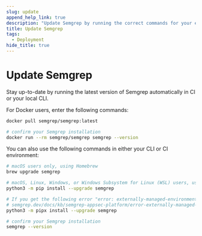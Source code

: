 ```yaml
---
slug: update
append_help_link: true
description: "Update Semgrep by running the correct commands for your environment or operating system."
title: Update Semgrep
tags:
  - Deployment
hide_title: true
---
```




# Update Semgrep

Stay up-to-date by running the latest version of Semgrep automatically in CI or your local CLI.

For Docker users, enter the following commands:

```sh
docker pull semgrep/semgrep:latest

# confirm your Semgrep installation
docker run --rm semgrep/semgrep semgrep --version
```

You can also use the following commands in either your CLI or CI environment:

```sh
# macOS users only, using Homebrew
brew upgrade semgrep

# macOS, Linux, Windows, or Windows Subsystem for Linux (WSL) users, using pip
python3 -m pip install --upgrade semgrep

# If you get the following error "error: externally-managed-environment", see
# semgrep.dev/docs/kb/semgrep-appsec-platform/error-externally-managed-environment
python3 -m pipx install --upgrade semgrep

# confirm your Semgrep installation
semgrep --version
```
